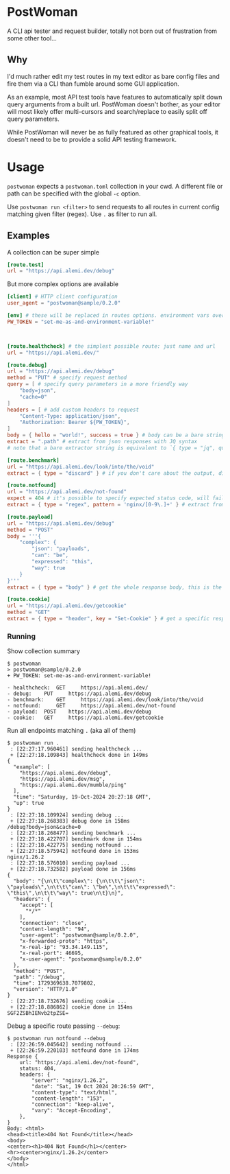 # PostWoman
A CLI api tester and request builder, totally not born out of frustration from some other tool...

## Why
I'd much rather edit my test routes in my text editor as bare config files and fire them via a CLI than fumble around some GUI application.

As an example, most API test tools have features to automatically split down query arguments from a built url. PostWoman doesn't bother, as your editor will most likely offer multi-cursors and search/replace to easily split off query parameters.

While PostWoman will never be as fully featured as other graphical tools, it doesn't need to be to provide a solid API testing framework.

# Usage
`postwoman` expects a `postwoman.toml` collection in your cwd. A different file or path can be specified with the global `-c` option.

Use `postwoman run <filter>` to send requests to all routes in current config matching given filter (regex). Use `.` as filter to run all.

## Examples
A collection can be super simple

```toml
[route.test]
url = "https://api.alemi.dev/debug"
```

But more complex options are available

```toml
[client] # HTTP client configuration
user_agent = "postwoman@sample/0.2.0"

[env] # these will be replaced in routes options. environment vars overrule these
PW_TOKEN = "set-me-as-and-environment-variable!"



[route.healthcheck] # the simplest possible route: just name and url
url = "https://api.alemi.dev/"

[route.debug]
url = "https://api.alemi.dev/debug"
method = "PUT" # specify request method
query = [ # specify query parameters in a more friendly way
	"body=json",
	"cache=0"
]
headers = [ # add custom headers to request
	"Content-Type: application/json",
	"Authorization: Bearer ${PW_TOKEN}",
]
body = { hello = "world!", success = true } # body can be a bare string, or an inline table (will be converted to json)
extract = ".path" # extract from json responses with JQ syntax
# note that a bare extractor string is equivalent to `{ type = "jq", query = ".path" }`

[route.benchmark]
url = "https://api.alemi.dev/look/into/the/void"
extract = { type = "discard" } # if you don't care about the output, discard it!

[route.notfound]
url = "https://api.alemi.dev/not-found"
expect = 404 # it's possible to specify expected status code, will fail if doesn't match
extract = { type = "regex", pattern = 'nginx/[0-9\.]+' } # extract from response with regex

[route.payload]
url = "https://api.alemi.dev/debug"
method = "POST"
body = '''{
	"complex": {
		"json": "payloads",
		"can": "be",
		"expressed": "this",
		"way": true
	}
}'''
extract = { type = "body" } # get the whole response body, this is the default extractor

[route.cookie]
url = "https://api.alemi.dev/getcookie"
method = "GET"
extract = { type = "header", key = "Set-Cookie" } # get a specific response header, ignoring body
```

### Running
Show collection summary
```
$ postwoman
> postwoman@sample/0.2.0
+ PW_TOKEN: set-me-as-and-environment-variable!

- healthcheck: 	GET 	https://api.alemi.dev/
- debug: 	PUT 	https://api.alemi.dev/debug
- benchmark: 	GET 	https://api.alemi.dev/look/into/the/void
- notfound: 	GET 	https://api.alemi.dev/not-found
- payload: 	POST 	https://api.alemi.dev/debug
- cookie: 	GET 	https://api.alemi.dev/getcookie
```

Run all endpoints matching `.` (aka all of them)
```
$ postwoman run .
 : [22:27:17.960461] sending healthcheck ...
 + [22:27:18.109843] healthcheck done in 149ms
{
  "example": [
    "https://api.alemi.dev/debug",
    "https://api.alemi.dev/msg",
    "https://api.alemi.dev/mumble/ping"
  ],
  "time": "Saturday, 19-Oct-2024 20:27:18 GMT",
  "up": true
}
 : [22:27:18.109924] sending debug ...
 + [22:27:18.268383] debug done in 158ms
/debug?body=json&cache=0
 : [22:27:18.268477] sending benchmark ...
 + [22:27:18.422707] benchmark done in 154ms
 : [22:27:18.422775] sending notfound ...
 + [22:27:18.575942] notfound done in 153ms
nginx/1.26.2
 : [22:27:18.576010] sending payload ...
 + [22:27:18.732582] payload done in 156ms
{
  "body": "{\n\t\"complex\": {\n\t\t\"json\": \"payloads\",\n\t\t\"can\": \"be\",\n\t\t\"expressed\": \"this\",\n\t\t\"way\": true\n\t}\n}",
  "headers": {
    "accept": [
      "*/*"
    ],
    "connection": "close",
    "content-length": "94",
    "user-agent": "postwoman@sample/0.2.0",
    "x-forwarded-proto": "https",
    "x-real-ip": "93.34.149.115",
    "x-real-port": 46695,
    "x-user-agent": "postwoman@sample/0.2.0"
  },
  "method": "POST",
  "path": "/debug",
  "time": 1729369638.7079802,
  "version": "HTTP/1.0"
}
 : [22:27:18.732676] sending cookie ...
 + [22:27:18.886862] cookie done in 154ms
SGF2ZSBhIENvb2tpZSE=
```

Debug a specific route passing `--debug`:
```
$ postwoman run notfound --debug
 : [22:26:59.045642] sending notfound ...
 + [22:26:59.220103] notfound done in 174ms
Response {
    url: "https://api.alemi.dev/not-found",
    status: 404,
    headers: {
        "server": "nginx/1.26.2",
        "date": "Sat, 19 Oct 2024 20:26:59 GMT",
        "content-type": "text/html",
        "content-length": "153",
        "connection": "keep-alive",
        "vary": "Accept-Encoding",
    },
}
Body: <html>
<head><title>404 Not Found</title></head>
<body>
<center><h1>404 Not Found</h1></center>
<hr><center>nginx/1.26.2</center>
</body>
</html>
```
